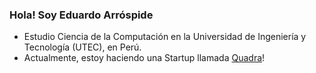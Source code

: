 ### Hola! Soy Eduardo Arróspide

- Estudio Ciencia de la Computación en la Universidad de Ingeniería y Tecnología (UTEC), en Perú.
- Actualmente, estoy haciendo una Startup llamada [Quadra](https://quadra.com.pe)!

